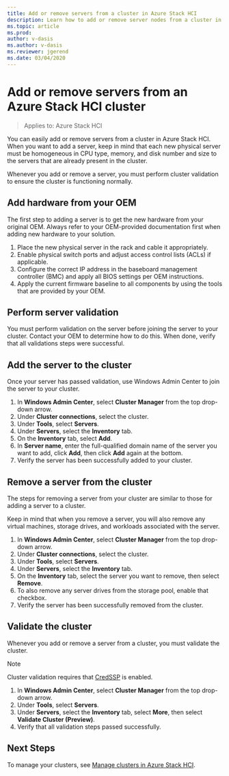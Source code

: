 ```yaml
---
title: Add or remove servers from a cluster in Azure Stack HCI
description: Learn how to add or remove server nodes from a cluster in Azure Stack HCI 
ms.topic: article
ms.prod: 
author: v-dasis
ms.author: v-dasis
ms.reviewer: jgerend
ms.date: 03/04/2020
---
```


# Add or remove servers from an Azure Stack HCI cluster

>Applies to: Azure Stack HCI

You can easily add or remove servers from a cluster in Azure Stack HCI. When you want to add a server, keep in mind that each new physical server must be homogeneous in CPU type, memory, and disk number and size to the servers that are already present in the cluster.

Whenever you add or remove a server, you must perform cluster validation to ensure the cluster is functioning normally.

## Add hardware from your OEM ##

The first step to adding a server is to get the new hardware from your original OEM. Always refer to your OEM-provided documentation first when adding new hardware to your solution.

1. Place the new physical server in the rack and cable it appropriately.
1. Enable physical switch ports and adjust access control lists (ACLs) if applicable.
1. Configure the correct IP address in the baseboard management controller (BMC) and apply all BIOS settings per OEM instructions.
1. Apply the current firmware baseline to all components by using the tools that are provided by your OEM.

## Perform server validation ##

You must perform validation on the server before joining the server to your cluster. Contact your OEM to determine how to do this. When done, verify that all validations steps were successful.

## Add the server to the cluster ##

Once your server has passed validation, use Windows Admin Center to join the server to your cluster.

1. In **Windows Admin Center**, select **Cluster Manager** from the top drop-down arrow.
1. Under **Cluster connections**, select the cluster.
1. Under **Tools**, select **Servers**.
1. Under **Servers**, select the **Inventory** tab.
1. On the **Inventory** tab, select **Add**.
1. In **Server name**, enter the full-qualified domain name of the server you want to add, click **Add**, then click **Add** again at the bottom.
1. Verify the server has been successfully added to your cluster.

## Remove a server from the cluster ##

The steps for removing a server from your cluster are similar to those for adding a server to a cluster.

Keep in mind that when you remove a server, you will also remove any virtual machines, storage drives, and workloads associated with the server.

1. In **Windows Admin Center**, select **Cluster Manager** from the top drop-down arrow.
1. Under **Cluster connections**, select the cluster.
1. Under **Tools**, select **Servers**.
1. Under **Servers**, select the **Inventory** tab.
1. On the **Inventory** tab, select the server you want to remove, then select **Remove**.
1. To also remove any server drives from the storage pool, enable that checkbox.
1. Verify the server has been successfully removed from the cluster.

## Validate the cluster ##

Whenever you add or remove a server from a cluster, you must validate the cluster.

> [!NOTE]
> Cluster validation requires that [CredSSP](https://docs.microsoft.com/windows-server/manage/windows-admin-center/understand/faq#does-windows-admin-center-use-credssp) is enabled.

1. In **Windows Admin Center**, select **Cluster Manager** from the top drop-down arrow.
1. Under **Tools**, select **Servers**.
1. Under **Servers**, select the **Inventory** tab, select **More**, then select **Validate Cluster (Preview)**.
1. Verify that all validation steps passed successfully.

## Next Steps ##

To manage your clusters, see [Manage clusters in Azure Stack HCI](cluster.md).